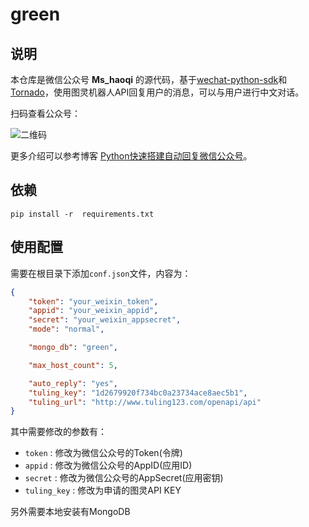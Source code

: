 # green

## 说明

本仓库是微信公众号 **Ms_haoqi** 的源代码，基于[wechat-python-sdk](https://github.com/wechat-python-sdk/wechat-python-sdk)和[Tornado](https://github.com/tornadoweb/tornado)，使用图灵机器人API回复用户的消息，可以与用户进行中文对话。

扫码查看公众号：

![二维码](http://img.blog.csdn.net/20160419140351193)

更多介绍可以参考博客 [Python快速搭建自动回复微信公众号](http://blog.csdn.net/tobacco5648/article/details/51190039)。

## 依赖

```shell
pip install -r  requirements.txt
```

## 使用配置

需要在根目录下添加```conf.json```文件，内容为：

```json
{
	"token": "your_weixin_token",
	"appid": "your_weixin_appid",
	"secret": "your_weixin_appsecret",
	"mode": "normal",

	"mongo_db": "green",

	"max_host_count": 5,

	"auto_reply": "yes",
	"tuling_key": "1d2679920f734bc0a23734ace8aec5b1",
    "tuling_url": "http://www.tuling123.com/openapi/api"
}
```

其中需要修改的参数有：

- ```token``` : 修改为微信公众号的Token(令牌)
- ```appid``` : 修改为微信公众号的AppID(应用ID)
- ```secret``` : 修改为微信公众号的AppSecret(应用密钥)
- ```tuling_key``` : 修改为申请的图灵API KEY

另外需要本地安装有MongoDB
